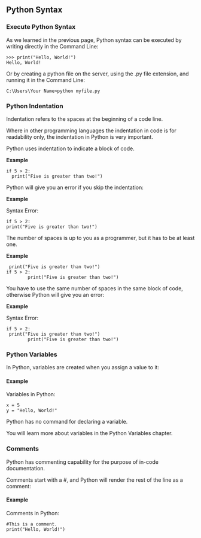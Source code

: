 ## Python Syntax

### Execute Python Syntax
As we learned in the previous page, Python syntax can be executed by writing directly in the Command Line:

```
>>> print("Hello, World!")
Hello, World!
```

Or by creating a python file on the server, using the .py file extension, and running it in the Command Line:

```
C:\Users\Your Name>python myfile.py
```

### Python Indentation
Indentation refers to the spaces at the beginning of a code line.

Where in other programming languages the indentation in code is for readability only, the indentation in Python is very important.

Python uses indentation to indicate a block of code.

**Example**
```
if 5 > 2:
  print("Five is greater than two!")

```
Python will give you an error if you skip the indentation:

**Example**

Syntax Error:

```
if 5 > 2:
print("Five is greater than two!")
```

The number of spaces is up to you as a programmer, but it has to be at least one.

**Example**

```if 5 > 2:
 print("Five is greater than two!") 
if 5 > 2:
        print("Five is greater than two!") 
```
You have to use the same number of spaces in the same block of code, otherwise Python will give you an error:

**Example**

Syntax Error:

```
if 5 > 2:
 print("Five is greater than two!")
        print("Five is greater than two!")
```

### Python Variables
In Python, variables are created when you assign a value to it:

#### Example

Variables in Python:

```
x = 5
y = "Hello, World!"
```
Python has no command for declaring a variable.

You will learn more about variables in the Python Variables chapter.

### Comments

Python has commenting capability for the purpose of in-code documentation.

Comments start with a #, and Python will render the rest of the line as a comment:

#### Example

Comments in Python:

```
#This is a comment.
print("Hello, World!")
```